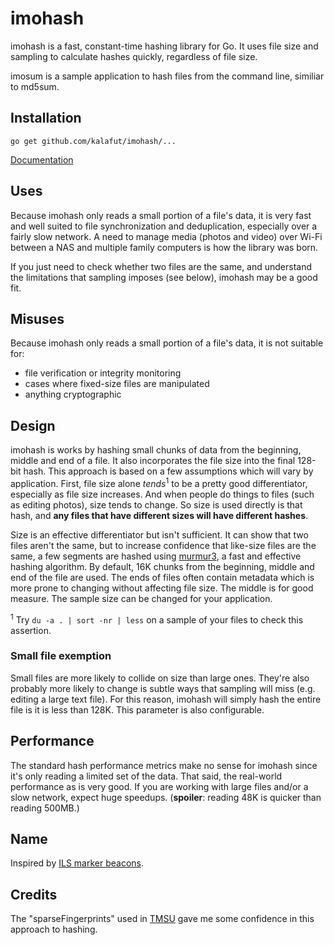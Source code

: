 # imohash

imohash is a fast, constant-time hashing library for Go. It uses file size and
sampling to calculate hashes quickly, regardless of file size.

imosum is a sample application to hash files from the command line, similiar to
md5sum.

## Installation

`go get github.com/kalafut/imohash/...`

[Documentation](https://godoc.org/github.com/kalafut/imohash)

## Uses

Because imohash only reads a small portion of a file's data, it is very fast and
well suited to file synchronization and deduplication, especially over a fairly
slow network. A need to manage media (photos and video) over Wi-Fi between a NAS
and multiple family computers is how the library was born.

If you just need to check whether two files are the same, and understand the
limitations that sampling imposes (see below), imohash may be a good fit.

## Misuses

Because imohash only reads a small portion of a file's data, it is not suitable
for:

- file verification or integrity monitoring
- cases where fixed-size files are manipulated
- anything cryptographic

## Design

imohash is works by hashing small chunks of data from the beginning, middle and
end of a file. It also incorporates the file size into the final 128-bit hash.
This approach is based on a few assumptions which will vary by application.
First, file size alone *tends*<sup>1</sup> to be a pretty good differentiator, especially
as file size increases. And when people do things to files (such as editing
photos), size tends to change. So size is used directly is that hash, and **any
files that have different sizes will have different hashes**.

Size is an effective differentiator but isn't sufficient. It can show that two
files aren't the same, but to increase confidence that like-size files are the
same, a few segments are hashed using
[murmur3](https://en.wikipedia.org/wiki/MurmurHash), a fast and effective
hashing algorithm.  By default, 16K chunks from the beginning, middle and end of
the file are used.  The ends of files often contain metadata which is more prone
to changing without affecting file size. The middle is for good measure. The
sample size can be changed for your application.

<sup>1</sup> Try `du -a . | sort -nr | less` on a sample of your files to check this assertion.

### Small file exemption
Small files are more likely to collide on size than large ones. They're also
probably more likely to change is subtle ways that sampling will miss (e.g.
editing a large text file). For this reason, imohash will simply hash the entire
file is it is less than 128K. This parameter is also configurable.

## Performance
The standard hash performance metrics make no sense for imohash since it's only
reading a limited set of the data. That said, the real-world performance as is
very good. If you are working with large files and/or a slow network,
expect huge speedups. (**spoiler**: reading 48K is quicker than reading 500MB.)

## Name
Inspired by [ILS marker beacons](https://en.wikipedia.org/wiki/Marker_beacon).

## Credits
The "sparseFingerprints" used in [TMSU](https://github.com/oniony/TMSU) gave me
some confidence in this approach to hashing.
